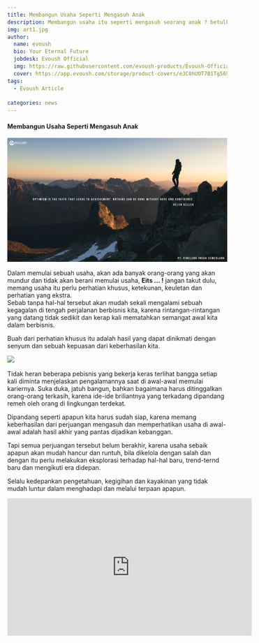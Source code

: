 ```yaml
---
title: Membangun Usaha Seperti Mengasuh Anak
description: Membangun usaha itu seperti mengasuh seorang anak ? betulkah sesulit itu membangun sebuah usaha dalam bahasan ini adalah usaha dalam perniagaan ...
img: art1.jpg
author:
  name: evoush
  bio: Your Eternal Future
  jobdesk: Evoush Official
  img: https://raw.githubusercontent.com/evoush-products/Evoush-Official-Website/master/static/icon_128.png
  cover: https://app.evoush.com/storage/product-covers/eJC8hUOT7B1Tg56943hWhsI9KMH8k7CdRe2OFDbo.jpg
tags:
  - Evoush Article

categories: news
---  
```


#### Membangun Usaha Seperti Mengasuh Anak 
<img src="https://raw.githubusercontent.com/codesyariah122/bahan-evoush/main/images/banner/stories/2.jpg" class="img-fluid">  


Dalam memulai sebuah usaha, akan ada banyak orang-orang yang akan mundur dan tidak akan berani memulai usaha, **Eits ... !** jangan takut dulu, memang usaha itu perlu perhatian khusus, ketekunan, keuletan dan perhatian yang ekstra.  
Sebab tanpa hal-hal tersebut akan mudah sekali mengalami sebuah kegagalan di tengah perjalanan berbisnis kita, karena rintangan-rintangan yang datang tidak sedikit dan kerap kali mematahkan semangat awal kita dalam berbisnis.  

Buah dari perhatian khusus itu adalah hasil yang dapat dinikmati dengan senyum dan sebuah kepuasan dari keberhasilan kita.  

<img src="https://obs.line-scdn.net/0hpj4sanocL0UJCgcS3r1QEjNcLCo6ZjxGbTx-W1lkcXFwOGlGZThhKyoLcyAkaWgbZz5kICQNNHR3PT0SNTlh/w644" class="img-fluid">

Tidak heran beberapa pebisnis yang  bekerja keras terlihat bangga setiap kali diminta menjelaskan pengalamannya saat di awal-awal memulai kariernya. Suka duka, jatuh bangun, bahkan bagaimana harus ditinggalkan orang-orang terkasih, karena ide-ide briliantnya yang terkadang dipandang remeh oleh orang di lingkungan terdekat.  

Dipandang seperti apapun kita harus sudah siap, karena memang keberhasilan dari perjuangan mengasuh dan memperhatikan usaha di awal-awal adalah hasil akhir yang pantas dijadikan kebanggan.  

Tapi semua perjuangan tersebut belum berakhir, karena usaha sebaik apapun akan mudah hancur dan runtuh, bila dikelola dengan salah dan dengan itu perlu melakukan eksplorasi terhadap hal-hal baru, trend-ternd baru dan mengikuti era didepan.  

Selalu kedepankan pengetahuan, kegigihan dan kayakinan yang tidak mudah luntur dalam menghadapi dan melalui terpaan apapun.  

<div class="embed-responsive embed-responsive-16by9">
<iframe width="560" height="315" src="https://www.youtube.com/embed/WpYLfr7FDXA" title="YouTube video player" frameborder="0" allow="accelerometer; autoplay; clipboard-write; encrypted-media; gyroscope; picture-in-picture" allowfullscreen></iframe>
</div>




